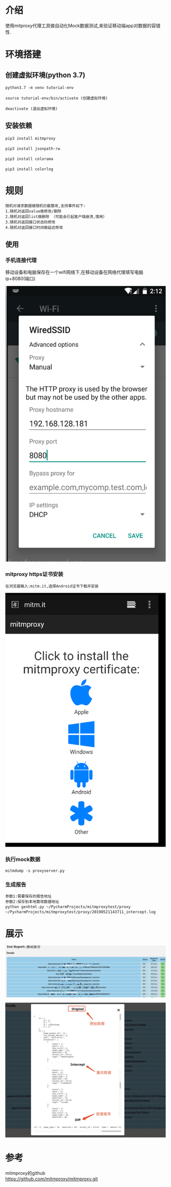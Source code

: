 # 介绍

使用mitproxy代理工具做自动化Mock数据测试,来验证移动端app对数据的容错性.


# 环境搭建

## 创建虚拟环境(python 3.7)
```angularjs
python3.7 -m venv tutorial-env  

source tutorial-env/bin/activate (创建虚拟环境)

deactivate (退出虚拟环境)
```

## 安装依赖
```angular2html
pip3 install mitmproxy

pip3 install jsonpath-rw

pip3 install colorama

pip3 install colorlog
```


# 规则
```
随机对请求数据做随机拦截篡改,支持事件如下:
1.随机对返回value做修改/删除
2.随机对返回list做删除 （可能会引起客户端崩溃,慎用）
3.随机对返回接口状态码修改
4.随机对返回接口时间做延迟修改
```


## 使用

### 手机连接代理
移动设备和电脑保存在一个wifi网络下,在移动设备在网络代理填写电脑ip+8080(端口)

![image](proxy.png)

###  mitproxy https证书安装
```
在浏览器输入:mitm.it,选择Android证书下载并安装
```
![image](mitm.png)


### 执行mock数据
```angularjs
mitmdump -s proxyserver.py
```

### 生成报告
```angularjs
参数1:需要保存的报告地址
参数2:保存到本地篡改数据地址
python genhtml.py ~/PycharmProjects/mitmproxytest/proxy ~/PycharmProjects/mitmproxytest/proxy/20190521143711_intercept.log
```

# 展示

![image](报告1.jpg)

![image](报告2.jpg)


# 参考
mitmproxy的github<br>
https://github.com/mitmproxy/mitmproxy.git<br>